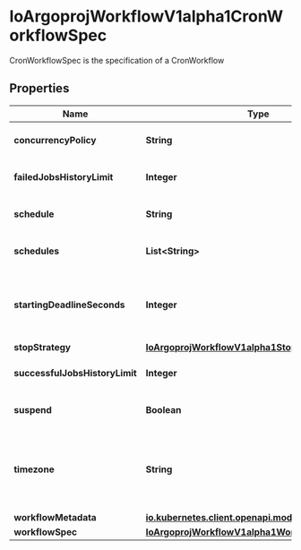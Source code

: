 

# IoArgoprojWorkflowV1alpha1CronWorkflowSpec

CronWorkflowSpec is the specification of a CronWorkflow

## Properties

Name | Type | Description | Notes
------------ | ------------- | ------------- | -------------
**concurrencyPolicy** | **String** | ConcurrencyPolicy is the K8s-style concurrency policy that will be used |  [optional]
**failedJobsHistoryLimit** | **Integer** | FailedJobsHistoryLimit is the number of failed jobs to be kept at a time |  [optional]
**schedule** | **String** | Schedule is a schedule to run the Workflow in Cron format | 
**schedules** | **List&lt;String&gt;** | Schedules is a list of schedules to run the Workflow in Cron format |  [optional]
**startingDeadlineSeconds** | **Integer** | StartingDeadlineSeconds is the K8s-style deadline that will limit the time a CronWorkflow will be run after its original scheduled time if it is missed. |  [optional]
**stopStrategy** | [**IoArgoprojWorkflowV1alpha1StopStrategy**](IoArgoprojWorkflowV1alpha1StopStrategy.md) |  |  [optional]
**successfulJobsHistoryLimit** | **Integer** | SuccessfulJobsHistoryLimit is the number of successful jobs to be kept at a time |  [optional]
**suspend** | **Boolean** | Suspend is a flag that will stop new CronWorkflows from running if set to true |  [optional]
**timezone** | **String** | Timezone is the timezone against which the cron schedule will be calculated, e.g. \&quot;Asia/Tokyo\&quot;. Default is machine&#39;s local time. |  [optional]
**workflowMetadata** | [**io.kubernetes.client.openapi.models.V1ObjectMeta**](io.kubernetes.client.openapi.models.V1ObjectMeta.md) |  |  [optional]
**workflowSpec** | [**IoArgoprojWorkflowV1alpha1WorkflowSpec**](IoArgoprojWorkflowV1alpha1WorkflowSpec.md) |  | 



